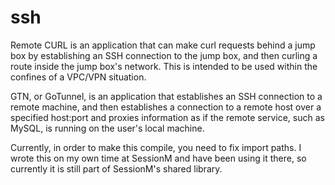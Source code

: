 # ssh

Remote CURL is an application that can make curl requests behind a jump box by establishing an SSH connection to the jump box, and then curling a route inside the jump box's network.
This is intended to be used within the confines of a VPC/VPN situation.

GTN, or GoTunnel, is an application that establishes an SSH connection to a remote machine, and then establishes a connection to a remote host over a specified host:port and proxies information as if the remote service, such as MySQL, is running on the user's local machine.

Currently, in order to make this compile, you need to fix import paths. I wrote this on my own time at SessionM and have been using it there, so currently it is still part of SessionM's shared library.
